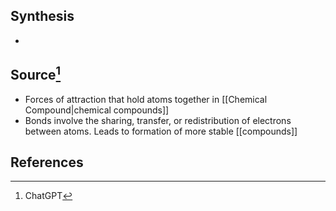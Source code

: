 ## Synthesis
- 
## Source[^1]
- Forces of attraction that hold atoms together in [[Chemical Compound|chemical compounds]]
- Bonds involve the sharing, transfer, or redistribution of electrons between atoms. Leads to formation of more stable [[compounds]]

## References
[^1]:  ChatGPT